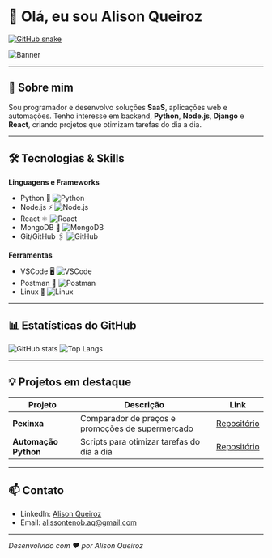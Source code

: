 # 👋 Olá, eu sou Alison Queiroz

[![GitHub snake](https://github.com/Aqueiroz2/Aqueiroz2/github-contribution-grid-snake.svg)](https://github.com/Aqueiroz2)

![Banner](https://media.giphy.com/media/3oEjI6SIIHBdRxXI40/giphy.gif) <!-- GIF animado exemplo -->

---

## 🚀 Sobre mim
Sou programador e desenvolvo soluções **SaaS**, aplicações web e automações. Tenho interesse em backend, **Python**, **Node.js**, **Django** e **React**, criando projetos que otimizam tarefas do dia a dia.

---

## 🛠 Tecnologias & Skills

**Linguagens e Frameworks**
- Python 🐍 ![Python](https://img.shields.io/badge/Python-90%25-brightgreen)
- Node.js ⚡ ![Node.js](https://img.shields.io/badge/Node.js-80%25-brightgreen)
- React ⚛️ ![React](https://img.shields.io/badge/React-85%25-brightgreen)
- MongoDB 🍃 ![MongoDB](https://img.shields.io/badge/MongoDB-75%25-yellowgreen)
- Git/GitHub 🖇️ ![GitHub](https://img.shields.io/badge/Git-85%25-brightgreen)

**Ferramentas**
- VSCode 🖥️ ![VSCode](https://img.shields.io/badge/VSCode-95%25-brightgreen)
- Postman 🚀 ![Postman](https://img.shields.io/badge/Postman-80%25-yellowgreen)
- Linux 🐧 ![Linux](https://img.shields.io/badge/Linux-75%25-yellow)

---

## 📊 Estatísticas do GitHub
![GitHub stats](https://github-readme-stats.vercel.app/api?username=Aqueiroz2&show_icons=true&theme=radical)
![Top Langs](https://github-readme-stats.vercel.app/api/top-langs/?username=Aqueiroz2&layout=compact&theme=radical)

---

## 💡 Projetos em destaque

| Projeto | Descrição | Link |
|--------|-----------|------|
| **Pexinxa** | Comparador de preços e promoções de supermercado | [Repositório](https://github.com/<SEU_USUARIO>/pexinxa) |
| **Automação Python** | Scripts para otimizar tarefas do dia a dia | [Repositório](https://github.com/<SEU_USUARIO>/automacoes) |

---

## 📫 Contato
- LinkedIn: [Alison Queiroz](https://www.linkedin.com/in/alison-queiroz-676519183/)  
- Email: alissontenob.aq@gmail.com

---

*Desenvolvido com ❤️ por Alison Queiroz*

